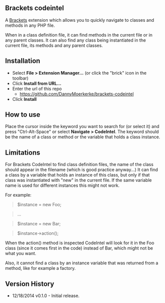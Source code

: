 ## Brackets codeintel

A [Brackets](http://brackets.io) extension which allows you to quickly navigate to classes and methods in any PHP file. 

When in a class definition file, it can find methods in the current file or in any parent classes. It can also find any class being instantiated in the current file, its methods and any parent classes.

## Installation

* Select **File > Extension Manager...** (or click the "brick" icon in the toolbar)
* Click **Install from URL...**
* Enter the url of this repo
  * https://github.com/DannyMoerkerke/brackets-codeintel
* Click **Install**

## How to use

Place the cursor inside the keyword you want to search for (or select it) and press "Ctrl-Alt-Space" or select **Navigate > CodeIntel**.
The keyword should be the name of a class or method or the variable that holds a class instance.

## Limitations

For Brackets CodeIntel to find class definition files, the name of the class should appear in the filename (which is good practice anyway...)
It can find a class by a variable that holds an instance of this class, but only if that class was instantiated with "new" in the current file. If the same variable name is used for different instances this might not work.

For example:


> $instance = new Foo;

> ...

> $instance = new Bar;

> $instance->action();


When the action() method is inspected CodeIntel will look for it in the Foo class (since it comes first in the code) instead of Bar, which might not be what you want.

Also, it cannot find a class by an instance variable that was returned from a method, like for example a factory.

## Version History

- 12/18/2014 v0.1.0 - Initial release.